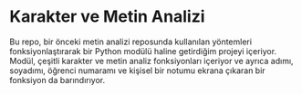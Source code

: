 # Karakter ve Metin Analizi
Bu repo, bir önceki metin analizi reposunda kullanılan yöntemleri fonksiyonlaştırarak bir Python modülü haline getirdiğim projeyi içeriyor. Modül, çeşitli karakter ve metin analiz fonksiyonları içeriyor ve ayrıca adımı, soyadımı, öğrenci numaramı ve kişisel bir notumu ekrana çıkaran bir fonksiyon da barındırıyor.
